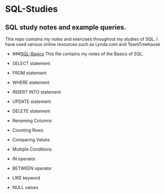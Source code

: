 # SQL-Studies
## SQL study notes and example queries.

This repo contains my notes and exercises throughout my studies of SQL.
I have used various online resources such as Lynda.com and TeamTreehouse

* ###[SQL-Basics](https://github.com/HorgeJ/SQL-Studies/blob/master/SQL-Basics.md)
This file contains my notes of the Basics of SQL.

* SELECT statement
* FROM statement
* WHERE statement
* INSERT INTO statement
* UPDATE statement
* DELETE statement
* Renaming Columns
* Counting Rows
* Comparing Values
* Multiple Conditions
* IN operator
* BETWEEN operator
* LIKE keyword
* NULL values
